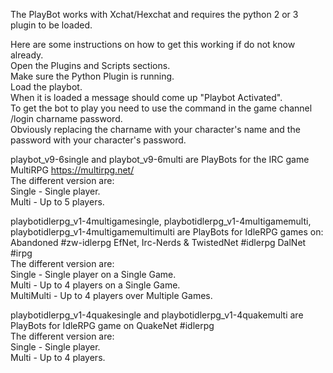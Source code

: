 The PlayBot works with Xchat/Hexchat and requires the python 2 or 3 plugin to be loaded.

Here are some instructions on how to get this working if do not know already.  
Open the Plugins and Scripts sections.  
Make sure the Python Plugin is running.  
Load the playbot.  
When it is loaded a message should come up "Playbot Activated".  
To get the bot to play you need to use the command in the game channel /login charname password.  
Obviously replacing the charname with your character's name and the password with your character's password.

playbot_v9-6single and playbot_v9-6multi are PlayBots for the IRC game MultiRPG https://multirpg.net/  
The different version are:  
Single - Single player.  
Multi - Up to 5 players.

playbotidlerpg_v1-4multigamesingle, playbotidlerpg_v1-4multigamemulti, playbotidlerpg_v1-4multigamemultimulti are PlayBots for IdleRPG games on:  
Abandoned #zw-idlerpg  EfNet, Irc-Nerds & TwistedNet #idlerpg  DalNet #irpg  
The different version are:  
Single - Single player on a Single Game.  
Multi - Up to 4 players on a Single Game.  
MultiMulti - Up to 4 players over Multiple Games.

playbotidlerpg_v1-4quakesingle and playbotidlerpg_v1-4quakemulti are PlayBots for IdleRPG game on QuakeNet #idlerpg  
The different version are:  
Single - Single player.  
Multi - Up to 4 players.  
